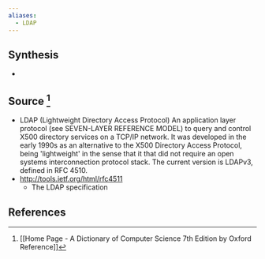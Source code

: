 ```yaml
---
aliases:
  - LDAP
---
```

## Synthesis
- 
## Source [^1]
- LDAP (Lightweight Directory Access Protocol) An application layer protocol (see SEVEN-LAYER REFERENCE MODEL) to query and control X500 directory services on a TCP/IP network. It was developed in the early 1990s as an alternative to the X500 Directory Access Protocol, being 'lightweight' in the sense that it that did not require an open systems interconnection protocol stack. The current version is LDAPv3, defined in RFC 4510.
- http://tools.ietf.org/html/rfc4511
	- The LDAP specification
## References

[^1]: [[Home Page - A Dictionary of Computer Science 7th Edition by Oxford Reference]]